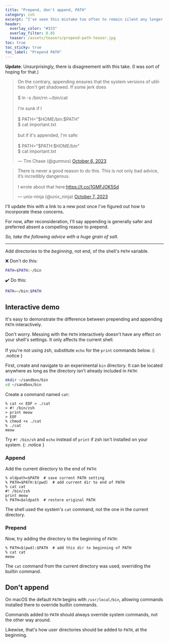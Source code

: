 ```yaml
---
title: "Prepend, don't append, PATH"
category: zsh
excerpt: "I've seen this mistake too often to remain silent any longer."
header:
  overlay_color: "#333"
  overlay_filter: 0.85
  teaser: /assets/teasers/prepend-path-teaser.jpg
toc: true
toc_sticky: true
toc_label: "Prepend PATH"
---
```


**Update**: Unsurprisingly, there is disagreement with this take. (I was sort of hoping for that.)

<blockquote class="twitter-tweet" data-conversation="none" data-theme="dark"><p lang="en" dir="ltr">On the contrary, appending ensures that the system versions of utilities don&#39;t get shadowed. If some jerk does<br><br>$ ln -s /bin/rm ~/bin/cat<br><br>I&#39;m sunk if I<br><br>$ PATH=&quot;$HOME/bin:$PATH&quot;<br>$ cat important.txt<br><br>but if it&#39;s appended, I&#39;m safe:<br><br>$ PATH=&quot;$PATH:$HOME/bin&quot;<br>$ cat important.txt</p>&mdash; Tim Chase (@gumnos) <a href="https://twitter.com/gumnos/status/1710427088191156256?ref_src=twsrc%5Etfw">October 6, 2023</a></blockquote> <script async src="https://platform.twitter.com/widgets.js" charset="utf-8"></script>

<blockquote class="twitter-tweet" data-conversation="none" data-lang="en" data-theme="dark"><p lang="en" dir="ltr">There is never a good reason to do this. This is not only bad advice, it’s incredibly dangerous. <br><br>I wrote about that here:<a href="https://t.co/1GMFJOK5Sd">https://t.co/1GMFJOK5Sd</a></p>&mdash; unix-ninja (@unix_ninja) <a href="https://twitter.com/unix_ninja/status/1710524943622905878?ref_src=twsrc%5Etfw">October 7, 2023</a></blockquote> <script async src="https://platform.twitter.com/widgets.js" charset="utf-8"></script>

I'll update this with a link to a new post once I've figured out how to incorporate these concerns.

For now, after reconsideration, I'll say appending is generally safer and preferred absent a compelling reason to prepend.

*So, take the following advice with a huge grain of salt.*

---

Add directories to the *beginning*, not end, of the shell's `PATH` variable.


:x: Don't do this:

```zsh
PATH=$PATH:~/bin
```

:heavy_check_mark: Do this:

```zsh
PATH=~/bin:$PATH
```

## Interactive demo


It's easy to demonstrate the difference between prepending and appending `PATH` interactively.

Don't worry. Messing with the `PATH` interactively doesn't have any effect on your shell's settings. It only affects the current shell.<br><br>
If you're not using zsh, substitute `echo` for the `print` commands below.
{: .notice }

First, create and navigate to an experimental `bin` directory. It can be located anywhere as long as the directory isn't already included in `PATH`:

```zsh
mkdir ~/sandbox/bin
cd ~/sandbox/bin
```

Create a command named `cat`:

```
% cat << EOF > ./cat
> #! /bin/zsh
> print meow
> EOF
% chmod +x ./cat
% ./cat
meow
```

Try  `#! /bin/sh` and `echo` instead of `print` if zsh isn't installed on your system.
{: .notice }

### Append

Add the current directory to the end of `PATH`:

```
% oldpath=$PATH  # save current PATH setting
% PATH=$PATH:$(pwd)  # add current dir to end of PATH
% cat cat
#! /bin/zsh
print meow
% PATH=$oldpath  # restore original PATH
```

The shell used the system's `cat` command, not the one in the current directory.

### Prepend

Now, try adding the directory to the beginning of `PATH`:

```
% PATH=$(pwd):$PATH  # add this dir to beginning of PATH
% cat cat
meow
```

The `cat` command from the current directory was used, overriding the builtin command.


## Don't append

On macOS the default `PATH` begins with `/usr/local/bin`, allowing commands installed there to override builtin commands.

Commands added to `PATH` should always override system commands, not the other way around.

Likewise, that's how user directories should be added to `PATH`, at the beginning.

